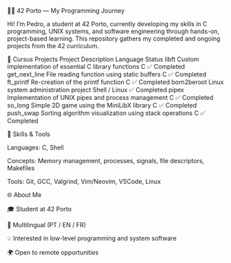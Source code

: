 🧑‍💻 42 Porto — My Programming Journey

Hi! I’m Pedro, a student at 42 Porto, currently developing my skills in C programming, UNIX systems, and software engineering through hands-on, project-based learning.
This repository gathers my completed and ongoing projects from the 42 curriculum.

🚀 Cursus Projects
Project	Description	Language	Status
libft
	Custom implementation of essential C library functions	C	✅ Completed
get_next_line
	File reading function using static buffers	C	✅ Completed
ft_printf
	Re-creation of the printf function	C	✅ Completed
born2beroot
	Linux system administration project	Shell / Linux	✅ Completed
pipex
	Implementation of UNIX pipes and process management	C	✅ Completed
so_long
	Simple 2D game using the MiniLibX library	C	✅ Completed
push_swap
	Sorting algorithm visualization using stack operations	C	✅ Completed

🧰 Skills & Tools

Languages: C, Shell

Concepts: Memory management, processes, signals, file descriptors, Makefiles

Tools: Git, GCC, Valgrind, Vim/Neovim, VSCode, Linux

🌐 About Me

🎓 Student at 42 Porto

💬 Multilingual (PT / EN / FR)

💡 Interested in low-level programming and system software

🌍 Open to remote opportunities
